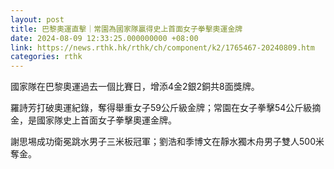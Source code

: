```yaml
---
layout: post
title: 巴黎奧運直擊｜常園為國家隊贏得史上首面女子拳擊奧運金牌
date: 2024-08-09 12:33:25.000000000 +08:00
link: https://news.rthk.hk/rthk/ch/component/k2/1765467-20240809.htm
categories: rthk
---
```


國家隊在巴黎奧運過去一個比賽日，增添4金2銀2銅共8面獎牌。

羅詩芳打破奧運紀錄，奪得舉重女子59公斤級金牌；常園在女子拳擊54公斤級摘金，是國家隊史上首面女子拳擊奧運金牌。

謝思埸成功衛冕跳水男子三米板冠軍；劉浩和季博文在靜水獨木舟男子雙人500米奪金。
